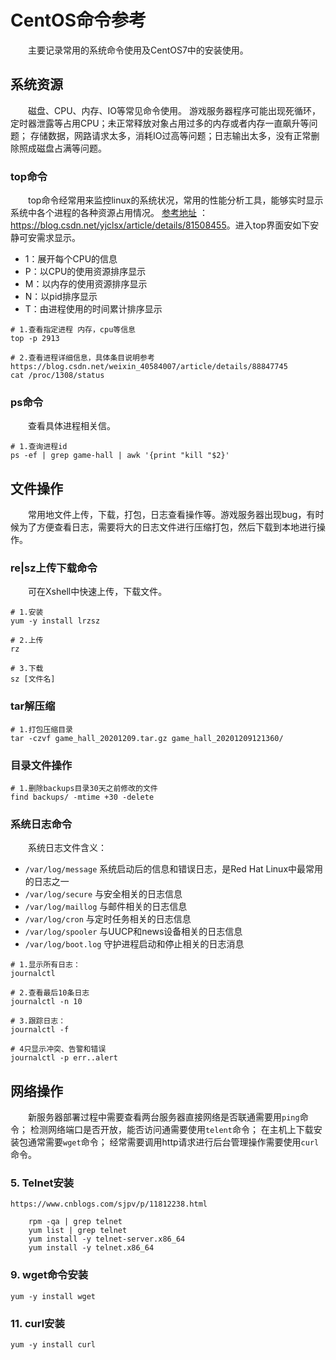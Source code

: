 # CentOS命令参考
&emsp;&emsp;主要记录常用的系统命令使用及CentOS7中的安装使用。

## 系统资源
&emsp;&emsp;磁盘、CPU、内存、IO等常见命令使用。
游戏服务器程序可能出现死循环，定时器泄露等占用CPU；未正常释放对象占用过多的内存或者内存一直飙升等问题；
存储数据，网路请求太多，消耗IO过高等问题；日志输出太多，没有正常删除照成磁盘占满等问题。

### top命令

&emsp;&emsp;top命令经常用来监控linux的系统状况，常用的性能分析工具，能够实时显示系统中各个进程的各种资源占用情况。
[参考地址][1] ：<https://blog.csdn.net/yjclsx/article/details/81508455>。进入top界面安如下安静可安需求显示。
* 1：展开每个CPU的信息
* P：以CPU的使用资源排序显示 
* M：以内存的使用资源排序显示 
* N：以pid排序显示 
* T：由进程使用的时间累计排序显示    

```shell script
# 1.查看指定进程 内存，cpu等信息
top -p 2913

# 2.查看进程详细信息，具体条目说明参考 https://blog.csdn.net/weixin_40584007/article/details/88847745  
cat /proc/1308/status
```
### ps命令
&emsp;&emsp;查看具体进程相关信。
```shell script
# 1.查询进程id
ps -ef | grep game-hall | awk '{print "kill "$2}'
```      
   
   
## 文件操作
&emsp;&emsp;常用地文件上传，下载，打包，日志查看操作等。游戏服务器出现bug，有时候为了方便查看日志，需要将大的日志文件进行压缩打包，然后下载到本地进行操作。
### re|sz上传下载命令
&emsp;&emsp;可在Xshell中快速上传，下载文件。    
```shell script
# 1.安装
yum -y install lrzsz

# 2.上传
rz

# 3.下载
sz [文件名]
```

### tar解压缩  

```shell script
# 1.打包压缩目录
tar -czvf game_hall_20201209.tar.gz game_hall_20201209121360/
```
   
###  目录文件操作  
```shell script
# 1.删除backups目录30天之前修改的文件
find backups/ -mtime +30 -delete
```
    
### 系统日志命令
&emsp;&emsp;系统日志文件含义：
* `/var/log/message` 系统启动后的信息和错误日志，是Red Hat Linux中最常用的日志之一  
* `/var/log/secure` 与安全相关的日志信息  
* `/var/log/maillog` 与邮件相关的日志信息  
* `/var/log/cron` 与定时任务相关的日志信息  
* `/var/log/spooler` 与UUCP和news设备相关的日志信息  
* `/var/log/boot.log` 守护进程启动和停止相关的日志消息  

```shell script
# 1.显示所有日志：
journalctl

# 2.查看最后10条日志
journalctl -n 10

# 3.跟踪日志：
journalctl -f

# 4只显示冲突、告警和错误
journalctl -p err..alert
```    

  
## 网络操作
&emsp;&emsp;新服务器部署过程中需要查看两台服务器直接网络是否联通需要用`ping`命令；
检测网络端口是否开放，能否访问通需要使用`telent`命令；
在主机上下载安装包通常需要`wget`命令；
经常需要调用http请求进行后台管理操作需要使用`curl`命令。

### 5. Telnet安装
    
    https://www.cnblogs.com/sjpv/p/11812238.html
        
        rpm -qa | grep telnet
        yum list | grep telnet
        yum install -y telnet-server.x86_64
        yum install -y telnet.x86_64
   
### 9. wget命令安装

    yum -y install wget
    
    
### 11. curl安装
    yum -y install curl


[1]:https://blog.csdn.net/yjclsx/article/details/81508455

